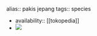 alias:: pakis jepang 
tags:: species

- availability:: [[tokopedia]]
- ![](https://peach-geographical-bat-397.mypinata.cloud/ipfs/QmSaKFZGcv8gpS5Cb8iuqw2JLtpvU9LHbeC8kvYNZjN5Vh)